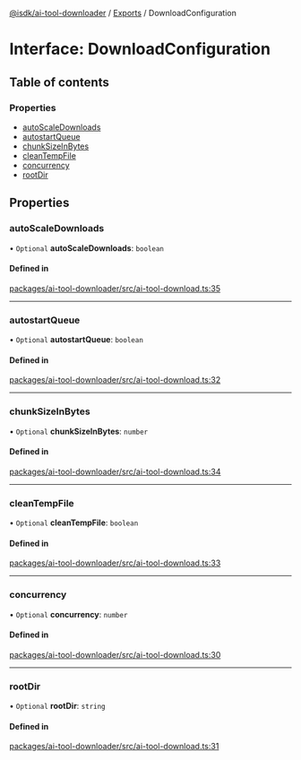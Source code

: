 [@isdk/ai-tool-downloader](../README.md) / [Exports](../modules.md) / DownloadConfiguration

# Interface: DownloadConfiguration

## Table of contents

### Properties

- [autoScaleDownloads](DownloadConfiguration.md#autoscaledownloads)
- [autostartQueue](DownloadConfiguration.md#autostartqueue)
- [chunkSizeInBytes](DownloadConfiguration.md#chunksizeinbytes)
- [cleanTempFile](DownloadConfiguration.md#cleantempfile)
- [concurrency](DownloadConfiguration.md#concurrency)
- [rootDir](DownloadConfiguration.md#rootdir)

## Properties

### autoScaleDownloads

• `Optional` **autoScaleDownloads**: `boolean`

#### Defined in

[packages/ai-tool-downloader/src/ai-tool-download.ts:35](https://github.com/isdk/ai-tool-download.js/blob/0c0b4cff51ad45952c8912b531b0f346fb0d92c6/src/ai-tool-download.ts#L35)

___

### autostartQueue

• `Optional` **autostartQueue**: `boolean`

#### Defined in

[packages/ai-tool-downloader/src/ai-tool-download.ts:32](https://github.com/isdk/ai-tool-download.js/blob/0c0b4cff51ad45952c8912b531b0f346fb0d92c6/src/ai-tool-download.ts#L32)

___

### chunkSizeInBytes

• `Optional` **chunkSizeInBytes**: `number`

#### Defined in

[packages/ai-tool-downloader/src/ai-tool-download.ts:34](https://github.com/isdk/ai-tool-download.js/blob/0c0b4cff51ad45952c8912b531b0f346fb0d92c6/src/ai-tool-download.ts#L34)

___

### cleanTempFile

• `Optional` **cleanTempFile**: `boolean`

#### Defined in

[packages/ai-tool-downloader/src/ai-tool-download.ts:33](https://github.com/isdk/ai-tool-download.js/blob/0c0b4cff51ad45952c8912b531b0f346fb0d92c6/src/ai-tool-download.ts#L33)

___

### concurrency

• `Optional` **concurrency**: `number`

#### Defined in

[packages/ai-tool-downloader/src/ai-tool-download.ts:30](https://github.com/isdk/ai-tool-download.js/blob/0c0b4cff51ad45952c8912b531b0f346fb0d92c6/src/ai-tool-download.ts#L30)

___

### rootDir

• `Optional` **rootDir**: `string`

#### Defined in

[packages/ai-tool-downloader/src/ai-tool-download.ts:31](https://github.com/isdk/ai-tool-download.js/blob/0c0b4cff51ad45952c8912b531b0f346fb0d92c6/src/ai-tool-download.ts#L31)
